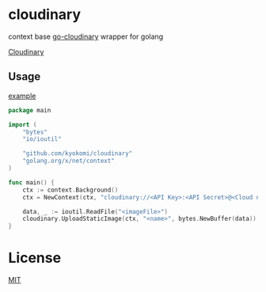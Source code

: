 cloudinary
===================

context base [go-cloudinary](https://github.com/gotsunami/go-cloudinary) wrapper for golang

[Cloudinary](http://cloudinary.com/)

## Usage

[example](https://github.com/kyokomi/cloudinary/blob/master/example/main.go)

```go
package main

import (
	"bytes"
	"io/ioutil"

	"github.com/kyokomi/cloudinary"
	"golang.org/x/net/context"
)

func main() {
	ctx := context.Background()
    ctx = NewContext(ctx, "cloudinary://<API Key>:<API Secret>@<Cloud name>")

	data, _ := ioutil.ReadFile("<imageFile>")
	cloudinary.UploadStaticImage(ctx, "<name>", bytes.NewBuffer(data))
}
```

# License

[MIT](https://github.com/kyokomi/cloudinary/blob/master/LICENSE)
